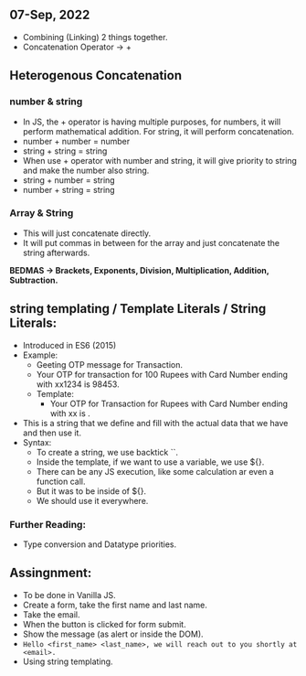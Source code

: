 ## 07-Sep, 2022

- Combining (Linking) 2 things together.
- Concatenation Operator -> +

## Heterogenous Concatenation
### number & string
- In JS, the + operator is having multiple purposes, for numbers, it will perform mathematical addition. For string, it will perform concatenation.
- number + number = number
- string + string = string
- When use + operator with number and string, it will give priority to string and make the number also string. 
- string + number = string
- number + string = string

### Array & String
- This will just concatenate directly.
- It will put commas in between for the array and just concatenate the string afterwards.

**BEDMAS -> Brackets, Exponents, Division, Multiplication, Addition, Subtraction.**

## string templating / Template Literals / String Literals:
- Introduced in ES6 (2015)
- Example:
    - Geeting OTP message for Transaction.
    - Your OTP for transaction for 100 Rupees with Card Number ending with xx1234 is 98453.
    - Template:
        - Your OTP for Transaction for <amount> Rupees with Card Number ending with xx<CardNumber> is <OTPValue>.
- This is a string that we define and fill with the actual data that we have and then use it.
- Syntax:
    - To create a string, we use backtick ``.
    - Inside the template, if we want to use a variable, we use ${}.
    - There can be any JS execution, like some calculation ar even a function call.
    - But it was to be inside of ${}.
    - We should use it everywhere.

### Further Reading:
- Type conversion and Datatype priorities.

## Assingnment:
- To be done in Vanilla JS.
- Create a form, take the first name and last name.
- Take the email.
- When the button is clicked for form submit.
- Show the message (as alert or inside the DOM).
- `Hello <first_name> <last_name>, we will reach out to you shortly at <email>.`
- Using string templating.
